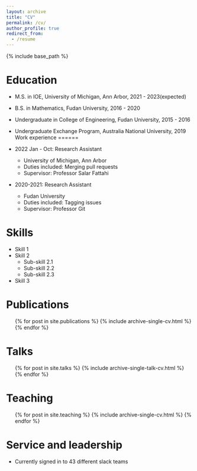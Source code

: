 ```yaml
---
layout: archive
title: "CV"
permalink: /cv/
author_profile: true
redirect_from:
  - /resume
---
```


{% include base_path %}

Education
======
* M.S. in IOE, University of Michigan, Ann Arbor, 2021 - 2023(expected)
* B.S. in Mathematics, Fudan University, 2016 - 2020
* Undergraduate in College of Engineering, Fudan University, 2015 - 2016
* Undergraduate Exchange Program, Australia National University, 2019
Work experience
======
* 2022 Jan - Oct: Research Assistant
  * University of Michigan, Ann Arbor
  * Duties included: Merging pull requests
  * Supervisor: Professor Salar Fattahi

* 2020-2021: Research Assistant
  * Fudan University
  * Duties included: Tagging issues
  * Supervisor: Professor Git

Skills
======
* Skill 1
* Skill 2
  * Sub-skill 2.1
  * Sub-skill 2.2
  * Sub-skill 2.3
* Skill 3

Publications
======
  <ul>{% for post in site.publications %}
    {% include archive-single-cv.html %}
  {% endfor %}</ul>
  
Talks
======
  <ul>{% for post in site.talks %}
    {% include archive-single-talk-cv.html %}
  {% endfor %}</ul>
  
Teaching
======
  <ul>{% for post in site.teaching %}
    {% include archive-single-cv.html %}
  {% endfor %}</ul>
  
Service and leadership
======
* Currently signed in to 43 different slack teams

